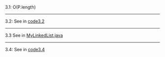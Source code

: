 3.1: O(P.length)

---

3.2: See in [code3.2](./code3_2.java)

---

3.3 See in [MyLinkedList.java](../../structure/MyLinkedList.java)

---

3.4: See in [code3.4](./code3_4.java)

